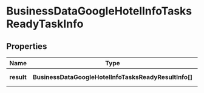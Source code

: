 # BusinessDataGoogleHotelInfoTasksReadyTaskInfo

## Properties

| Name | Type | Description | Notes |
|------------ | ------------- | ------------- | -------------|
**result** | **BusinessDataGoogleHotelInfoTasksReadyResultInfo[]** | array of results |[optional]|